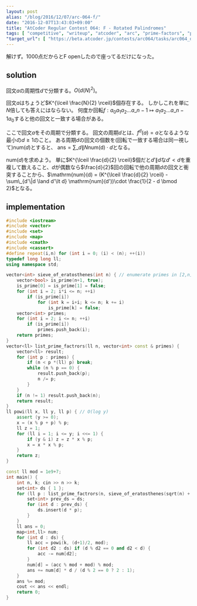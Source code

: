 ```yaml
---
layout: post
alias: "/blog/2016/12/07/arc-064-f/"
date: "2016-12-07T13:43:03+09:00"
title: "AtCoder Regular Contest 064: F - Rotated Palindromes"
tags: [ "competitive", "writeup", "atcoder", "arc", "prime-factors", "palindrome" ]
"target_url": [ "https://beta.atcoder.jp/contests/arc064/tasks/arc064_d" ]
---
```


解けず。$1000$点だからとF openしたので座ってるだけになった。

## solution

回文$a$の周期性$d$で分類する。$O(d(N)^2)$。

回文$a$はちょうど$K^{\lceil \frac{N}{2} \rceil}$個存在する。
しかしこれを単に$N$倍しても答えにはならない。
何度か回転$f : a_0a_1a_2\dots a\_{n-1} \mapsto a_1a_2\dots a\_{n-1}a_0$すると他の回文と一致する場合がある。

ここで回文$a$をその周期で分類する。
回文の周期$d$とは、$f^d(a) = a$となるような最小の$d \ge 1$のこと。
ある周期$d$の回文の個数を(回転で一致する場合は同一視して)$\mathrm{num}(d)$とすると、
$\mathrm{ans} = \sum\_{d \| N} \mathrm{num(d)} \cdot d$となる。

$\mathrm{num}(d)$を求めよう。
単に$K^{\lceil \frac{d}{2} \rceil}$個だと$d'\|d$な$d' \lt d$を重複して数えること、$d$が偶数なら$\frac{d}{2}$回の回転で他の周期$d$の回文と衝突することから、$\mathrm{num}(d) = (K^{\lceil \frac{d}{2} \rceil} - \sum\_{d'\|d \land d'\lt d} \mathrm{num}(d'))\cdot \frac{1}{2 - d \bmod 2}$となる。

## implementation

``` c++
#include <iostream>
#include <vector>
#include <set>
#include <map>
#include <cmath>
#include <cassert>
#define repeat(i,n) for (int i = 0; (i) < (n); ++(i))
typedef long long ll;
using namespace std;

vector<int> sieve_of_eratosthenes(int n) { // enumerate primes in [2,n] with O(n log log n)
    vector<bool> is_prime(n+1, true);
    is_prime[0] = is_prime[1] = false;
    for (int i = 2; i*i <= n; ++i)
        if (is_prime[i])
            for (int k = i+i; k <= n; k += i)
                is_prime[k] = false;
    vector<int> primes;
    for (int i = 2; i <= n; ++i)
        if (is_prime[i])
            primes.push_back(i);
    return primes;
}
vector<ll> list_prime_factrors(ll n, vector<int> const & primes) {
    vector<ll> result;
    for (int p : primes) {
        if (n < p *(ll) p) break;
        while (n % p == 0) {
            result.push_back(p);
            n /= p;
        }
    }
    if (n != 1) result.push_back(n);
    return result;
}
ll powi(ll x, ll y, ll p) { // O(log y)
    assert (y >= 0);
    x = (x % p + p) % p;
    ll z = 1;
    for (ll i = 1; i <= y; i <<= 1) {
        if (y & i) z = z * x % p;
        x = x * x % p;
    }
    return z;
}

const ll mod = 1e9+7;
int main() {
    int n, k; cin >> n >> k;
    set<int> ds { 1 };
    for (ll p : list_prime_factrors(n, sieve_of_eratosthenes(sqrt(n) + 3))) {
        set<int> prev_ds = ds;
        for (int d : prev_ds) {
            ds.insert(d * p);
        }
    }
    ll ans = 0;
    map<int,ll> num;
    for (int d : ds) {
        ll acc = powi(k, (d+1)/2, mod);
        for (int d2 : ds) if (d % d2 == 0 and d2 < d) {
            acc -= num[d2];
        }
        num[d] = (acc % mod + mod) % mod;
        ans += num[d] * d / (d % 2 == 0 ? 2 : 1);
    }
    ans %= mod;
    cout << ans << endl;
    return 0;
}
```
